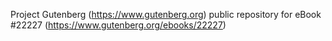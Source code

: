 Project Gutenberg (https://www.gutenberg.org) public repository for eBook #22227 (https://www.gutenberg.org/ebooks/22227)
